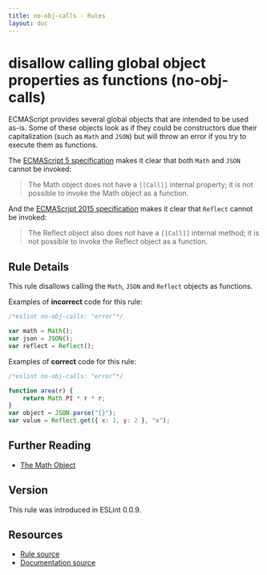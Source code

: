 ```yaml
---
title: no-obj-calls - Rules
layout: doc
---
```

<!-- Note: No pull requests accepted for this file. See README.md in the root directory for details. -->

# disallow calling global object properties as functions (no-obj-calls)

ECMAScript provides several global objects that are intended to be used as-is. Some of these objects look as if they could be constructors due their capitalization (such as `Math` and `JSON`) but will throw an error if you try to execute them as functions.

The [ECMAScript 5 specification](http://es5.github.io/#x15.8) makes it clear that both `Math` and `JSON` cannot be invoked:

> The Math object does not have a `[[Call]]` internal property; it is not possible to invoke the Math object as a function.

And the [ECMAScript 2015 specification](http://www.ecma-international.org/ecma-262/6.0/index.html#sec-reflect-object) makes it clear that `Reflect` cannot be invoked:

> The Reflect object also does not have a `[[Call]]` internal method; it is not possible to invoke the Reflect object as a function.

## Rule Details

This rule disallows calling the `Math`, `JSON` and `Reflect` objects as functions.

Examples of **incorrect** code for this rule:

```js
/*eslint no-obj-calls: "error"*/

var math = Math();
var json = JSON();
var reflect = Reflect();
```

Examples of **correct** code for this rule:

```js
/*eslint no-obj-calls: "error"*/

function area(r) {
    return Math.PI * r * r;
}
var object = JSON.parse("{}");
var value = Reflect.get({ x: 1, y: 2 }, "x");
```

## Further Reading

* [The Math Object](http://es5.github.io/#x15.8)

## Version

This rule was introduced in ESLint 0.0.9.

## Resources

* [Rule source](https://github.com/eslint/eslint/tree/master/lib/rules/no-obj-calls.js)
* [Documentation source](https://github.com/eslint/eslint/tree/master/docs/rules/no-obj-calls.md)
